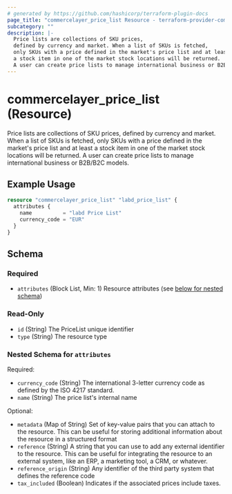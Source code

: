 ```yaml
---
# generated by https://github.com/hashicorp/terraform-plugin-docs
page_title: "commercelayer_price_list Resource - terraform-provider-commercelayer"
subcategory: ""
description: |-
  Price lists are collections of SKU prices,
  defined by currency and market. When a list of SKUs is fetched,
  only SKUs with a price defined in the market's price list and at least
  a stock item in one of the market stock locations will be returned.
  A user can create price lists to manage international business or B2B/B2C models.
---
```


# commercelayer_price_list (Resource)

Price lists are collections of SKU prices, 
		defined by currency and market. When a list of SKUs is fetched, 
		only SKUs with a price defined in the market's price list and at least 
		a stock item in one of the market stock locations will be returned. 
		A user can create price lists to manage international business or B2B/B2C models.

## Example Usage

```terraform
resource "commercelayer_price_list" "labd_price_list" {
  attributes {
    name          = "labd Price List"
    currency_code = "EUR"
  }
}
```

<!-- schema generated by tfplugindocs -->
## Schema

### Required

- `attributes` (Block List, Min: 1) Resource attributes (see [below for nested schema](#nestedblock--attributes))

### Read-Only

- `id` (String) The PriceList unique identifier
- `type` (String) The resource type

<a id="nestedblock--attributes"></a>
### Nested Schema for `attributes`

Required:

- `currency_code` (String) The international 3-letter currency code as defined by the ISO 4217 standard.
- `name` (String) The price list's internal name

Optional:

- `metadata` (Map of String) Set of key-value pairs that you can attach to the resource. This can be useful for storing additional information about the resource in a structured format
- `reference` (String) A string that you can use to add any external identifier to the resource. This can be useful for integrating the resource to an external system, like an ERP, a marketing tool, a CRM, or whatever.
- `reference_origin` (String) Any identifier of the third party system that defines the reference code
- `tax_included` (Boolean) Indicates if the associated prices include taxes.
